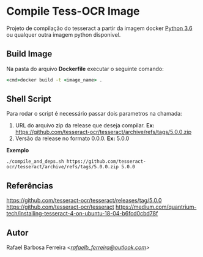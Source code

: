 # **Compile Tess-OCR Image**

Projeto de compilação do tesseract a partir da imagem docker [Python 3.6](https://hub.docker.com/layers/python/library/python/3.6/images/sha256-cd3be217ce0a79835197ca54dba2d90ab95b04f3e4443680b85494db2a0b68e2?context=explore) ou qualquer outra imagem python disponivel.

## **Build Image**
Na pasta do arquivo **Dockerfile** executar o seguinte comando:
```cmd
<cmd>docker build -t <image_name> .
```

## **Shell Script**
Para rodar o script é necessário passar dois parametros na chamada:
1. URL do arquivo zip da release que deseja compilar. **Ex:** https://github.com/tesseract-ocr/tesseract/archive/refs/tags/5.0.0.zip 
2. Versão da release no formato 0.0.0. **Ex:** 5.0.0

**Exemplo**
```shell
./compile_and_deps.sh https://github.com/tesseract-ocr/tesseract/archive/refs/tags/5.0.0.zip 5.0.0
```


## **Referências**

 https://github.com/tesseract-ocr/tesseract/releases/tag/5.0.0
 https://github.com/tesseract-ocr/tesseract
 https://medium.com/quantrium-tech/installing-tesseract-4-on-ubuntu-18-04-b6fcd0cbd78f



## **Autor**
Rafael Barbosa Ferreira *<<rafaelb_ferreira@outlook.com>>*
